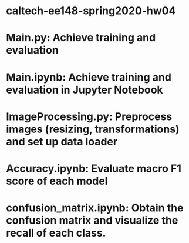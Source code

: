 # caltech-ee148-spring2020-hw04


# Main.py: Achieve training and evaluation 
# Main.ipynb: Achieve training and evaluation in Jupyter Notebook
# ImageProcessing.py: Preprocess images (resizing, transformations) and set up data loader
# Accuracy.ipynb: Evaluate macro F1 score of each model
# confusion_matrix.ipynb: Obtain the confusion matrix and visualize the recall of each class.
